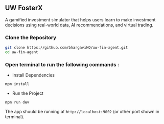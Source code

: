 ## UW FosterX
A gamified investment simulator that helps users learn to make investment decisions using real-world data, AI recommendations, and virtual trading.


### Clone the Repository
```bash
git clone https://github.com/bhargaviHQ/uw-fin-agent.git
cd uw-fin-agent
```
### Open terminal to run the following commands : 

- Install Dependencies
```bash
npm install
```

- Run the Project
```bash
npm run dev
```

The app should be running at `http://localhost:9002` (or other port shown in terminal).
